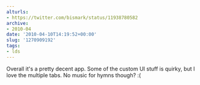 ```yaml
---
alturls:
- https://twitter.com/bismark/status/11938780582
archive:
- 2010-04
date: '2010-04-10T14:19:52+00:00'
slug: '1270909192'
tags:
- lds
---
```


Overall it's a pretty decent app. Some of the custom UI stuff is quirky, but I love the multiple tabs. No music for hymns though? :(

